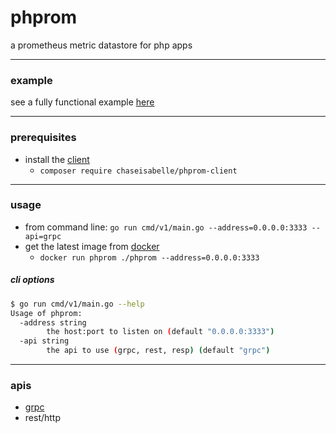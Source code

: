 # phprom
a prometheus metric datastore for php apps

---
### example
see a fully functional example [here](https://github.com/chaseisabelle/phprom-example)

---
### prerequisites
- install the [client](https://github.com/chaseisabelle/phprom-client)
    - `composer require chaseisabelle/phprom-client`

---
### usage
- from command line: `go run cmd/v1/main.go --address=0.0.0.0:3333 --api=grpc`
- get the latest image from [docker](https://hub.docker.com/repository/docker/chaseisabelle/phprom)
    - `docker run phprom ./phprom --address=0.0.0.0:3333`

##### cli options
```bash
$ go run cmd/v1/main.go --help
Usage of phprom:
  -address string
    	the host:port to listen on (default "0.0.0.0:3333")
  -api string
    	the api to use (grpc, rest, resp) (default "grpc")
```

---
### apis
- [grpc](https://grpc.io/)
- rest/http
